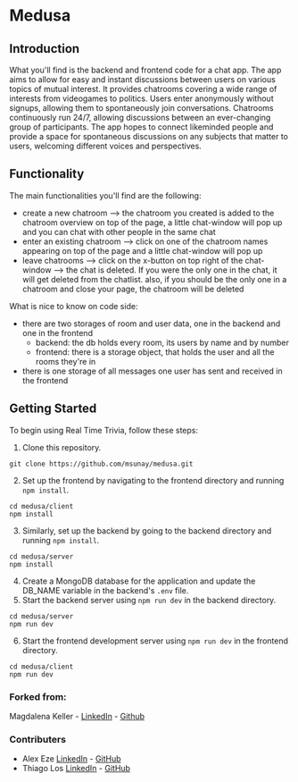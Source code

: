 # Medusa
## Introduction
What you'll find is the backend and frontend code for a chat app. The app aims to allow for easy and instant discussions between users on various topics of mutual interest. It provides chatrooms covering a wide range of interests from videogames to politics. Users enter anonymously without signups, allowing them to spontaneously join conversations. Chatrooms continuously run 24/7, allowing discussions between an ever-changing group of participants. The app hopes to connect likeminded people and provide a space for spontaneous discussions on any subjects that matter to users, welcoming different voices and perspectives.

## Functionality
The main functionalities you'll find are the following:

- create a new chatroom --> the chatroom you created is added to the chatroom overview on top of the page, a little chat-window will pop up and you can chat with other people in the same chat
- enter an existing chatroom --> click on one of the chatroom names appearing on top of the page and a little chat-window will pop up
- leave chatrooms --> click on the x-button on top right of the chat-window --> the chat is deleted. If you were the only one in the chat, it will get deleted from the chatlist. also, if you should be the only one in a chatroom and close your page, the chatroom will be deleted

What is nice to know on code side:
- there are two storages of room and user data, one in the backend and one in the frontend
    - backend: the db holds every room, its users by name and by number
    - frontend: there is a storage object, that holds the user and all the rooms they're in
- there is one storage of all messages one user has sent and received in the frontend

## Getting Started

To begin using Real Time Trivia, follow these steps:

1. Clone this repository.
  ```
  git clone https://github.com/msunay/medusa.git
  ```
2. Set up the frontend by navigating to the frontend directory and running `npm install`.
  ```
  cd medusa/client
  npm install
  ```
3. Similarly, set up the backend by going to the backend directory and running `npm install`.
  ```
  cd medusa/server
  npm install
  ```
4. Create a MongoDB database for the application and update the DB_NAME variable in the backend's `.env` file.
5. Start the backend server using `npm run dev` in the backend directory.
  ```
  cd medusa/server
  npm run dev
  ```
6. Start the frontend development server using `npm run dev` in the frontend directory.
  ```
  cd medusa/client
  npm run dev
  ```

### Forked from:
Magdalena Keller - [LinkedIn](https://www.linkedin.com/in/magdalena-keller/) - [Github](https://github.com/makekema/Medusa)

### Contributers
- Alex Eze [LinkedIn](https://www.linkedin.com/in/alex-eze-dev/) - [GitHub](https://github.com/msunay)
- Thiago Los [LinkedIn](https://www.linkedin.com/in/thiagolos/) - [GitHub](https://github.com/thiagolos)
